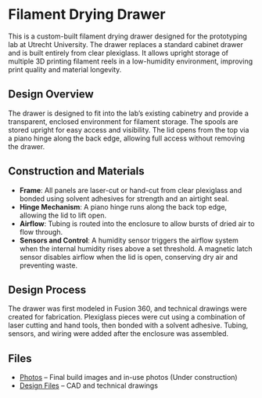 # Filament Drying Drawer

This is a custom-built filament drying drawer designed for the prototyping lab at Utrecht University. The drawer replaces a standard cabinet drawer and is built entirely from clear plexiglass. It allows upright storage of multiple 3D printing filament reels in a low-humidity environment, improving print quality and material longevity.

## Design Overview

The drawer is designed to fit into the lab’s existing cabinetry and provide a transparent, enclosed environment for filament storage. The spools are stored upright for easy access and visibility. The lid opens from the top via a piano hinge along the back edge, allowing full access without removing the drawer.

## Construction and Materials

- **Frame**: All panels are laser-cut or hand-cut from clear plexiglass and bonded using solvent adhesives for strength and an airtight seal.
- **Hinge Mechanism**: A piano hinge runs along the back top edge, allowing the lid to lift open.
- **Airflow**: Tubing is routed into the enclosure to allow bursts of dried air to flow through.
- **Sensors and Control**: A humidity sensor triggers the airflow system when the internal humidity rises above a set threshold. A magnetic latch sensor disables airflow when the lid is open, conserving dry air and preventing waste.

## Design Process

The drawer was first modeled in Fusion 360, and technical drawings were created for fabrication. Plexiglass pieces were cut using a combination of laser cutting and hand tools, then bonded with a solvent adhesive. Tubing, sensors, and wiring were added after the enclosure was assembled.

## Files

- [Photos](Photos) – Final build images and in-use photos (Under construction)
- [Design Files](DesignFiles) – CAD and technical drawings 
